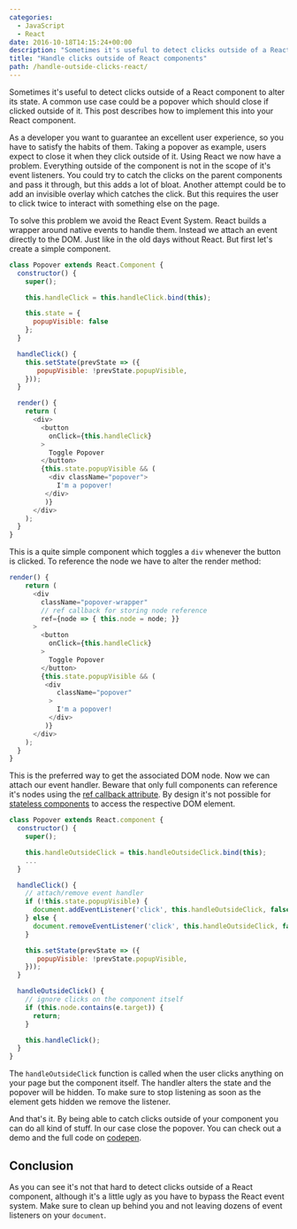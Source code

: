 ```yaml
---
categories:
  - JavaScript
  - React
date: 2016-10-18T14:15:24+00:00
description: "Sometimes it's useful to detect clicks outside of a React component. Learn how to achieve this by attaching an native event handler to the document."
title: "Handle clicks outside of React components"
path: /handle-outside-clicks-react/
---
```

Sometimes it's useful to detect clicks outside of a React component to alter its state. A common use case could be a popover which should close if clicked outside of it. This post describes how to implement this into your React component.

<!-- more -->

As a developer you want to guarantee an excellent user experience, so you have to satisfy the habits of them. Taking a popover as example, users expect to close it when they click outside of it. Using React we now have a problem. Everything outside of the component is not in the scope of it's event listeners. You could try to catch the clicks on the parent components and pass it through, but this adds a lot of bloat. Another attempt could be to add an invisible overlay which catches the click. But this requires the user to click twice to interact with something else on the page.

To solve this problem we avoid the React Event System. React builds a wrapper around native events to handle them. Instead we attach an event directly to the DOM. Just like in the old days without React. But first let's create a simple component.

```javascript
class Popover extends React.Component {
  constructor() {
    super();

    this.handleClick = this.handleClick.bind(this);

    this.state = {
      popupVisible: false
    };
  }

  handleClick() {
    this.setState(prevState => ({
       popupVisible: !prevState.popupVisible,
    }));
  }

  render() {
    return (
      <div>
        <button
          onClick={this.handleClick}
        >
          Toggle Popover
        </button>
        {this.state.popupVisible && (
          <div className="popover">
            I'm a popover!
         </div>
         )}
      </div>
    );
  }
}
```

This is a quite simple component which toggles a `div` whenever the button is clicked. To reference the node we have to alter the render method:

```javascript
render() {
    return (
      <div
        className="popover-wrapper"
        // ref callback for storing node reference
        ref={node => { this.node = node; }}
      >
        <button
          onClick={this.handleClick}
        >
          Toggle Popover
        </button>
        {this.state.popupVisible && (
         <div
            className="popover"
          >
            I'm a popover!
          </div>
         )}
      </div>
    );
  }
}
```

This is the preferred way to get the associated DOM node. Now we can attach our event handler. Beware that only full components can reference it's nodes using the [ref callback attribute][1]. By design it's not possible for [stateless components][2] to access the respective DOM element.

```javascript
class Popover extends React.component {
  constructor() {
    super();

    this.handleOutsideClick = this.handleOutsideClick.bind(this);
    ...
  }

  handleClick() {
    // attach/remove event handler
    if (!this.state.popupVisible) {
      document.addEventListener('click', this.handleOutsideClick, false);
    } else {
      document.removeEventListener('click', this.handleOutsideClick, false);
    }

    this.setState(prevState => ({
       popupVisible: !prevState.popupVisible,
    }));
  }

  handleOutsideClick() {
    // ignore clicks on the component itself
    if (this.node.contains(e.target)) {
      return;
    }

    this.handleClick();
  }
}
```

The `handleOutsideClick` function is called when the user clicks anything on your page but the component itself. The handler alters the state and the popover will be hidden. To make sure to stop listening as soon as the element gets hidden we remove the listener.

And that's it. By being able to catch clicks outside of your component you can do all kind of stuff. In our case close the popover. You can check out a demo and the full code on [codepen][3].

## Conclusion

As you can see it's not that hard to detect clicks outside of a React component, although it's a little ugly as you have to bypass the React event system. Make sure to clean up behind you and not leaving dozens of event listeners on your `document`.

 [1]: https://facebook.github.io/react/docs/more-about-refs.html
 [2]: https://facebook.github.io/react/docs/reusable-components.html#stateless-functions
 [3]: http://codepen.io/graubnla/pen/EgdgZm
